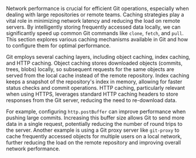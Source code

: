 Network performance is crucial for efficient Git operations, especially when dealing with large repositories or remote teams. Caching strategies play a vital role in minimizing network latency and reducing the load on remote servers. By intelligently storing frequently accessed data locally, we can significantly speed up common Git commands like `clone`, `fetch`, and `pull`. This section explores various caching mechanisms available in Git and how to configure them for optimal performance.

Git employs several caching layers, including object caching, index caching, and HTTP caching. Object caching stores downloaded objects (commits, trees, blobs) locally, so subsequent requests for the same objects are served from the local cache instead of the remote repository. Index caching keeps a snapshot of the repository's index in memory, allowing for faster status checks and commit operations. HTTP caching, particularly relevant when using HTTPS, leverages standard HTTP caching headers to store responses from the Git server, reducing the need to re-download data.

For example, configuring `http.postBuffer` can improve performance when pushing large commits. Increasing this buffer size allows Git to send more data in a single request, potentially reducing the number of round trips to the server. Another example is using a Git proxy server like `git-proxy` to cache frequently accessed objects for multiple users on a local network, further reducing the load on the remote repository and improving overall network performance.